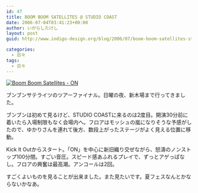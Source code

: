```yaml
---
id: 47
title: BOOM BOOM SATELLITES @ STUDIO COAST
date: 2006-07-04T03:41:23+00:00
author: いがらしたけし
layout: post
guid: http://www.indigo-design.org/blog/2006/07/boom-boom-satellites-studio-coast/

categories:
  - 日々
tags:
  - 日々
---
```

<a href="http://www.amazon.co.jp/exec/obidos/ASIN/B000EWBCME/kamiigusajiko-22/ref=nosim/" target="_blank"><img src="http://blog-imgs-29.fc2.com/a/r/m/armadillo75/bbs-ons.jpg" alt="Boom Boom Satellites - ON" border="0" /></a>
  
ブンブンサテライツのツアーファイナル。日曜の夜、新木場まで行ってきました。
  
ブンブンは初めて見るけど、STUDIO COASTに来るのは2度目。開演30分前に着いたら入場制限もなく会場内へ。フロアはモッシュの嵐になりそうな予感がしたので、ゆかりさんを連れて後方、数段上がったステージがよく見える位置に移動。
  
Kick It Outからスタート。「ON」を中心に新旧織り交ぜながら、怒濤のノンストップ100分間。すごい音圧。スピード感あふれるプレイで、ずっとアゲっぱなし。フロアの興奮は最高潮。アンコールは2回。
  
すごくよいものを見ることが出来ました。また見たいです。夏フェスなんとかならないかなあ。
